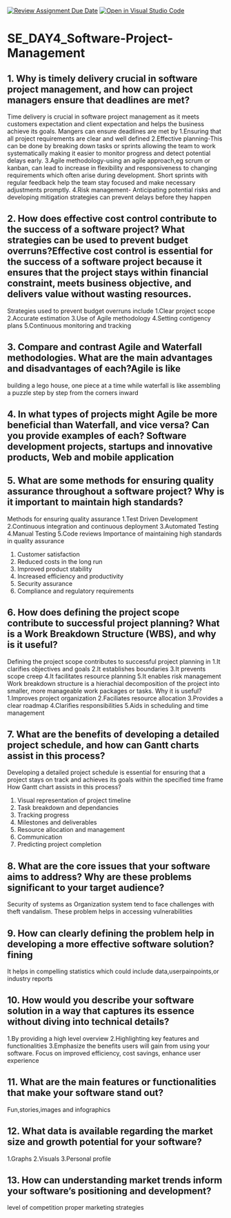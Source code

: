 [![Review Assignment Due Date](https://classroom.github.com/assets/deadline-readme-button-22041afd0340ce965d47ae6ef1cefeee28c7c493a6346c4f15d667ab976d596c.svg)](https://classroom.github.com/a/9pw6JKcu)
[![Open in Visual Studio Code](https://classroom.github.com/assets/open-in-vscode-2e0aaae1b6195c2367325f4f02e2d04e9abb55f0b24a779b69b11b9e10269abc.svg)](https://classroom.github.com/online_ide?assignment_repo_id=18483508&assignment_repo_type=AssignmentRepo)
# SE_DAY4_Software-Project-Management
## 1. Why is timely delivery crucial in software project management, and how can project managers ensure that deadlines are met? 
Time delivery  is crucial in software project management as it meets customers expectation and client expectation and helps the business achieve its goals.
Mangers can ensure deadlines are met by
1.Ensuring  that all project requirements are clear and well defined
2.Effective planning-This can be done by breaking down tasks or sprints allowing the team to work systematically making it easier to monitor progress
and detect potential delays early.
3.Agile methodology-using an agile approach,eg scrum or kanban, can lead to increase in flexibility and responsiveness to changing requirements which often arise during development. Short sprints with regular feedback help the team stay focused and make necessary adjustments promptly.
4.Risk management- Anticipating potential risks and developing mitigation strategies can prevent delays before they happen
## 2. How does effective cost control contribute to the success of a software project? What strategies can be used to prevent budget overruns?Effective cost control is essential for the success of a software project because it ensures that the project stays within financial constraint, meets business objective, and delivers value without wasting resources.
Strategies used to prevent budget overruns include
1.Clear project scope
2.Accurate estimation
3.Use of Agile methodology
4.Setting contigency plans
5.Continuous monitoring and tracking

## 3. Compare and contrast Agile and Waterfall methodologies. What are the main advantages and disadvantages of each?Agile is like
 building a lego house, one piece at a time while waterfall  is like assembling a puzzle step by step from the corners inward
 
## 4. In what types of projects might Agile be more beneficial than Waterfall, and vice versa? Can you provide examples of each? Software development projects, startups and innovative products, Web and mobile application

## 5. What are some methods for ensuring quality assurance throughout a software project? Why is it important to maintain high standards?
Methods for ensuring quality assurance
1.Test Driven Development
2.Continuous integration and continuous deployment
3.Automated Testing
4.Manual Testing
5.Code reviews
Importance of maintaining high standards in quality assurance
1. Customer satisfaction
2. Reduced costs in the long run
3. Improved product stability
4. Increased efficiency and productivity
5. Security assurance
6. Compliance and regulatory requirements
## 6. How does defining the project scope contribute to successful project planning? What is a Work Breakdown Structure (WBS), and why is it useful?
Defining the project scope contributes to successful project planning in
1.It clarifies objectives and goals
2.It establishes boundaries
3.It prevents scope creep
4.It facilitates resource planning
5.It enables risk management
Work breakdown structure is a hierachial decomposition of the project into smaller, more manageable work packages or tasks.
Why it is useful?
1.Improves project organization
2.Faciliates resource allocation
3.Provides a clear roadmap
4.Clarifies responsibilities
5.Aids in scheduling and time management
## 7. What are the benefits of developing a detailed project schedule, and how can Gantt charts assist in this process?
Developing a detailed project schedule is essential for ensuring that a project stays on track and achieves its goals within the specified time frame
How Gantt chart assists in this process?
1. Visual representation of project timeline
2. Task breakdown and dependancies
3. Tracking progress
4. Milestones and deliverables
5. Resource allocation and management
6. Communication
7. Predicting project completion

## 8. What are the core issues that your software aims to address? Why are these problems significant to your target audience?
Security of systems as Organization system tend to face challenges with theft vandalism. These problem helps in accessing vulnerabilities
## 9. How can clearly defining the problem help in developing a more effective software solution?fining 
It helps in compelling statistics which could include data,userpainpoints,or industry reports
## 10. How would you describe your software solution in a way that captures its essence without diving into technical details?
1.By providing a high level overview
2.Highlighting key features and functionalities
3.Emphasize the benefits users will gain from using your software. Focus on improved efficiency, cost savings, enhance user experience 
## 11. What are the main features or functionalities that make your software stand out?
Fun,stories,images and infographics
## 12. What data is available regarding the market size and growth potential for your software?
1.Graphs
2.Visuals
3.Personal profile
## 13. How can understanding market trends inform your software’s positioning and development?
level of competition proper marketing strategies
